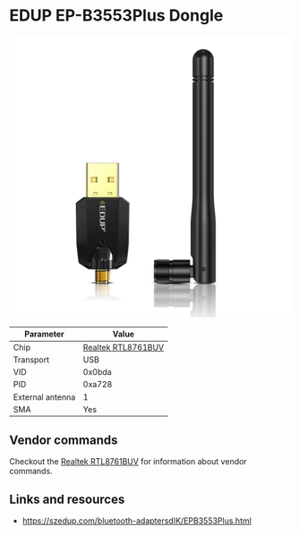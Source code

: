 # EDUP EP-B3553Plus Dongle

![EDUP EP-B3553Plus](EDUP_EP-B3553Plus.jpg)

| Parameter        | Value                                            |
| ---------------- | ------------------------------------------------ |
| Chip             | [Realtek RTL8761BUV](Chip_Realtek_RTL8761BUV.md) |
| Transport        | USB                                              |
| VID              | 0x0bda                                           |
| PID              | 0xa728                                           |
| External antenna | 1                                                |
| SMA              | Yes                                              |

## Vendor commands

Checkout the [Realtek RTL8761BUV](Chip_Realtek_RTL8761BUV.md) for information about vendor commands.

## Links and resources

- <https://szedup.com/bluetooth-adaptersdIK/EPB3553Plus.html>

